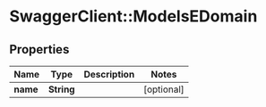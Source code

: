 # SwaggerClient::ModelsEDomain

## Properties
Name | Type | Description | Notes
------------ | ------------- | ------------- | -------------
**name** | **String** |  | [optional] 


